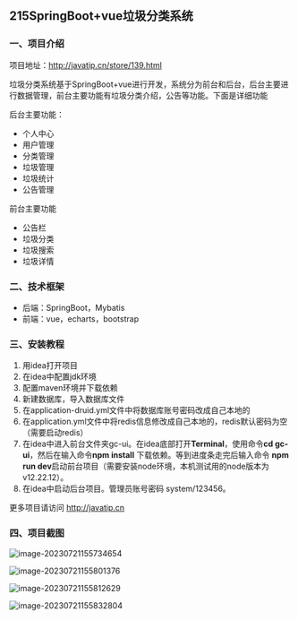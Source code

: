 ## 215SpringBoot+vue垃圾分类系统

### 一、项目介绍

项目地址：http://javatip.cn/store/139.html

垃圾分类系统基于SpringBoot+vue进行开发，系统分为前台和后台，后台主要进行数据管理，前台主要功能有垃圾分类介绍，公告等功能。下面是详细功能

后台主要功能：

- 个人中心
- 用户管理
- 分类管理
- 垃圾管理
- 垃圾统计
- 公告管理

前台主要功能

- 公告栏
- 垃圾分类
- 垃圾搜索
- 垃圾详情

### 二、技术框架

- 后端：SpringBoot，Mybatis
- 前端：vue，echarts，bootstrap

### 三、安装教程

1. 用idea打开项目
2. 在idea中配置jdk环境
3. 配置maven环境并下载依赖
4. 新建数据库，导入数据库文件
5. 在application-druid.yml文件中将数据库账号密码改成自己本地的
6. 在application.yml文件中将redis信息修改成自己本地的，redis默认密码为空（需要启动redis）
7. 在idea中进入前台文件夹gc-ui。在idea底部打开**Terminal**，使用命令**cd gc-ui**，然后在输入命令**npm install** 下载依赖。等到进度条走完后输入命令 **npm run dev**启动前台项目（需要安装node环境，本机测试用的node版本为 v12.22.12）。
8. 在idea中启动后台项目。管理员账号密码 system/123456。

更多项目请访问 http://javatip.cn

### 四、项目截图

![image-20230721155734654](http://image.javatip.cn/bysj/20230721155735.png)

![image-20230721155801376](http://image.javatip.cn/bysj/20230721155801.png)

![image-20230721155812629](http://image.javatip.cn/bysj/20230721155812.png)

![image-20230721155832804](http://image.javatip.cn/bysj/20230721155833.png)

